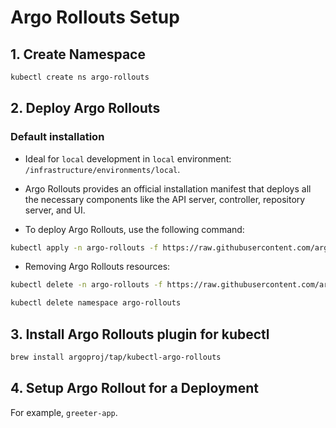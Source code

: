 # Argo Rollouts Setup

## 1. Create Namespace

```bash
kubectl create ns argo-rollouts
```

## 2. Deploy Argo Rollouts

### Default installation

- Ideal for `local` development in `local` environment: `/infrastructure/environments/local`.

- Argo Rollouts provides an official installation manifest that deploys all the necessary components like the API server, controller, repository server, and UI.

- To deploy Argo Rollouts, use the following command:

```bash
kubectl apply -n argo-rollouts -f https://raw.githubusercontent.com/argoproj/argo-rollouts/stable/manifests/install.yaml
```

- Removing Argo Rollouts resources:

```bash
kubectl delete -n argo-rollouts -f https://raw.githubusercontent.com/argoproj/argo-rollouts/stable/manifests/install.yaml

kubectl delete namespace argo-rollouts
```

## 3. Install Argo Rollouts plugin for kubectl

```bash
brew install argoproj/tap/kubectl-argo-rollouts
```

## 4. Setup Argo Rollout for a Deployment

For example, `greeter-app`.
